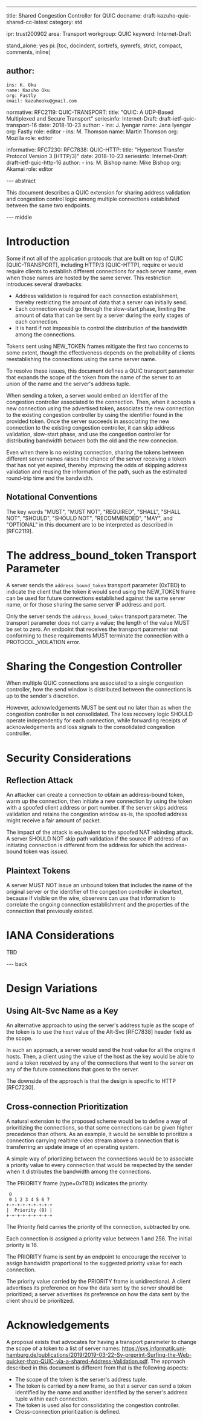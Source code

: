 ---
title: Shared Congestion Controller for QUIC
docname: draft-kazuho-quic-shared-cc-latest
category: std

ipr: trust200902
area: Transport
workgroup: QUIC
keyword: Internet-Draft

stand_alone: yes
pi: [toc, docindent, sortrefs, symrefs, strict, compact, comments, inline]

author:
  -
    ins: K. Oku
    name: Kazuho Oku
    org: Fastly
    email: kazuhooku@gmail.com

normative:
  RFC2119:
  QUIC-TRANSPORT:
    title: "QUIC: A UDP-Based Multiplexed and Secure Transport"
    seriesinfo:
      Internet-Draft: draft-ietf-quic-transport-16
    date: 2018-10-23
    author:
      -
        ins: J. Iyengar
        name: Jana Iyengar
        org: Fastly
        role: editor
      -
        ins: M. Thomson
        name: Martin Thomson
        org: Mozilla
        role: editor

informative:
  RFC7230:
  RFC7838:
  QUIC-HTTP:
    title: "Hypertext Transfer Protocol Version 3 (HTTP/3)"
    date: 2018-10-23
    seriesinfo:
      Internet-Draft: draft-ietf-quic-http-16
    author:
      -
        ins: M. Bishop
        name: Mike Bishop
        org: Akamai
        role: editor

--- abstract

This document describes a QUIC extension for sharing address validation and
congestion control logic among multiple connections established between the same
two endpoints.

--- middle

# Introduction

Some if not all of the application protocols that are built on top of QUIC
[QUIC-TRANSPORT], including HTTP/3 [QUIC-HTTP], require or would require
clients to establish different connections for each server name, even when those
names are hosted by the same server.  This restriction introduces several
drawbacks:

* Address validation is required for each connection establishment, thereby
  restricting the amount of data that a server can initially send.
* Each connection would go through the slow-start phase, limiting the amount of
  data that can be sent by a server during the early stages of each connection.
* It is hard if not impossible to control the distribution of the bandwidth
  among the connections.

Tokens sent using NEW_TOKEN frames mitigate the first two concerns to some
extent, though the effectiveness depends on the probability of clients
reestablishing the connections using the same server name.

To resolve these issues, this document defines a QUIC transport parameter that
expands the scope of the token from the name of the server to an union of the
name and the server's address tuple.

When sending a token, a server would embed an identifier of the congestion
controller associated to the connection.  Then, when it accepts a new connection
using the advertised token, associates the new connection to the existing
congestion controller by using the identifier found in the provided token.  Once
the server succeeds in associating the new connection to the existing congestion
controller, it can skip address validation, slow-start phase, and use the
congestion controller for distributing bandwidth between both the old and the
new connecion.

Even when there is no existing connection, sharing the tokens between different
server names raises the chance of the server receiving a token that has not yet
expired, thereby improving the odds of skipping address validation and reusing
the information of the path, such as the estimated round-trip time and the
bandwidth.

## Notational Conventions

The key words "MUST", "MUST NOT", "REQUIRED", "SHALL", "SHALL NOT", "SHOULD",
"SHOULD NOT", "RECOMMENDED", "MAY", and "OPTIONAL" in this document are to be
interpreted as described in [RFC2119].

# The address_bound_token Transport Parameter

A server sends the `address_bound_token` transport parameter (0xTBD) to
indicate the client that the token it would send using the NEW_TOKEN frame can
be used for future connections established against the same server name, or for
those sharing the same server IP address and port.

Only the server sends the `address_bound_token` transport parameter.  The
transport parameter does not carry a value; the length of the value MUST be set
to zero.  An endpoint that receives the transport parameter not conforming to
these requirements MUST terminate the connection with a PROTOCOL_VIOLATION
error.

# Sharing the Congestion Controller

When multiple QUIC connections are associated to a single congestion controller,
how the send window is distributed between the connections is up to the sender's
discretion.

However, acknowledgements MUST be sent out no later than as when the congestion
controller is not consolidated.  The loss recovery logic SHOULD operate
independently for each connection, while forwarding receipts of acknowledgements
and loss signals to the consolidated congestion controller.

# Security Considerations

## Reflection Attack

An attacker can create a connection to obtain an address-bound token, warm up
the connection, then initiate a new connection by using the token with a
spoofed client address or port number.  If the server skips address validation
and retains the congestion window as-is, the spoofed address might receive a
fair amount of packet.

The impact of the attack is equivalent to the spoofed NAT rebinding attack.  A
server SHOULD NOT skip path validation if the source IP address of an initiating
connection is different from the address for which the address-bound token was
issued.

## Plaintext Tokens

A server MUST NOT issue an unbound token that includes the name of the original
server or the identifier of the congestion controller in cleartext, because if
visible on the wire, observers can use that information to correlate the ongoing
connection establishment and the properties of the connection that previously
existed.

# IANA Considerations

TBD

--- back

# Design Variations

## Using Alt-Svc Name as a Key

An alternative approach to using the server's address tuple as the scope of the
token is to use the `host` value of the Alt-Svc [RFC7838] header field as the
scope.

In such an approach, a server would send the host value for all the origins it
hosts.  Then, a client using the value of the host as the key would be able to
send a token received by any of the connections that went to the server on any
of the future connections that goes to the server.

The downside of the approach is that the design is specific to HTTP [RFC7230].

## Cross-connection Prioritization

A natural extension to the proposed scheme would be to define a way of
prioritizing the connections, so that some connections can be given higher
precedence than others.  As an example, it would be sensible to prioritize a
connection carrying realtime video stream above a connection that is
transferring an update image of an operating system.

A simple way of priortizing between the connections would be to associate a
priority value to every connection that would be respected by the sender when
it distributes the bandwidth among the connections.

The PRIORITY frame (type=0xTBD) indicates the priority.

~~~
 0
 0 1 2 3 4 5 6 7
+-+-+-+-+-+-+-+-+
|  Priority (8) |
+-+-+-+-+-+-+-+-+
~~~

The Priority field carries the priority of the connection, subtracted by one.

Each connection is assigned a priority value between 1 and 256.  The initial
priority is 16.

The PRIORITY frame is sent by an endpoint to encourage the receiver to assign
bandwidth proportional to the suggested priority value for each connection.

The priority value carried by the PRIORITY frame is unidirectional.  A client
advertises its preference on how the data sent by the server should be
prioritized; a server advertises its preference on how the data sent by the
client should be prioritized.

# Acknowledgements

A proposal exists that advocates for having a transport parameter to change the
scope of a token to a list of server names: <https://svs.informatik.uni-hamburg.de/publications/2019/2019-03-22-Sy-preprint-Surfing-the-Web-quicker-than-QUIC-via-a-shared-Address-Validation.pdf>.
The approach described in this document is different from that is the following
aspects:

* The scope of the token is the server's address tuple.
* The token is carried by a new frame, so that a server can send a token
  identified by the name and another identified by the server's address tuple
  within each connection.
* The token is used also for consolidating the congestion controller.
* Cross-connection prioritization is defined.
